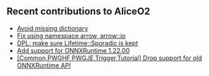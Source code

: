 ## Recent contributions to AliceO2
- [Avoid missing dictionary](https://github.com/AliceO2Group/AliceO2/pull/14443)
- [Fix using namespace arrow, arrow::io](https://github.com/AliceO2Group/AliceO2/pull/14442)
- [DPL: make sure Lifetime::Sporadic is kept](https://github.com/AliceO2Group/AliceO2/pull/14434)
- [Add support for ONNXRuntime 1.22.00](https://github.com/AliceO2Group/AliceO2/pull/14419)
- [[Common,PWGHF,PWGJE,Trigger,Tutorial] Drop support for old ONNXRuntime API](https://github.com/AliceO2Group/O2Physics/pull/11654)

